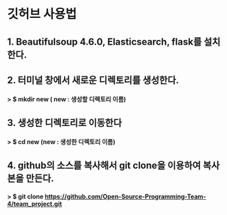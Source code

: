 깃허브 사용법
=============

## 1.	Beautifulsoup 4.6.0, Elasticsearch, flask를 설치한다. 
## 2.	터미널 창에서 새로운 디렉토리를 생성한다.
####   >	$ mkdir new  ( new : 생성할 디렉토리 이름)
## 3.	생성한 디렉토리로 이동한다
####   >	$ cd new   (new : 생성한 디렉토리 이름)
## 4.	github의 소스를 복사해서 git clone을 이용하여 복사본을 만든다.
####   >	$ git clone https://github.com/Open-Source-Programming-Team-4/team_project.git
